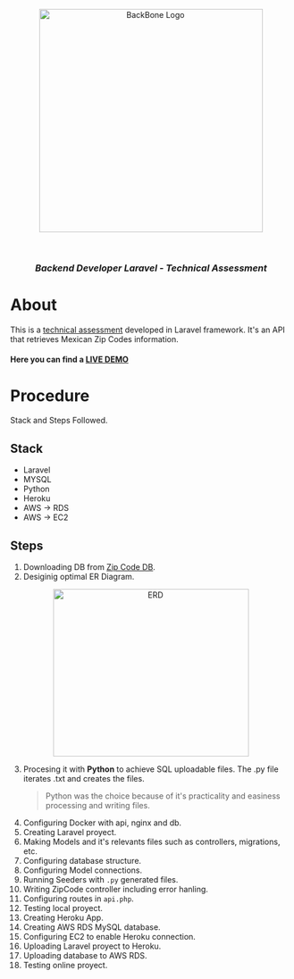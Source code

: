 [LIVE DEMO]: https://xhash-api.herokuapp.com/api/zip-codes/85200
[technical assessment]: https://jobs.backbonesystems.io/challenge-fullstack.pdf
[Zip Code DB]: https://www.correosdemexico.gob.mx/SSLServicios/ConsultaCP/CodigoPostal_Exportar.aspx

<p align="center">
    <a href="https://www.backbonesystems.io/" target="_blank">
        <img src="https://www.backbonesystems.io/png/logo.png" width="400" alt="BackBone Logo">
    </a>
</p>

</br>

<h3 align="center"><em><strong>Backend Developer Laravel - Technical Assessment</strong></em></h3>

# About

This is a [technical assessment] developed in Laravel framework. It's an API that retrieves Mexican Zip Codes information.

#### Here you can find a **[LIVE DEMO]**

# Procedure

Stack and Steps Followed.

## Stack

- Laravel
- MYSQL
- Python
- Heroku
- AWS -> RDS
- AWS -> EC2

## Steps

1.  Downloading DB from [Zip Code DB].
2.  Desiginig optimal ER Diagram.

<p align="center">
    <img src="https://github.com/JuanPRubio/xhash-laravel/blob/master/public/ER%20Diagram.JPG?raw=true"
         alt="ERD" width="350" height="300">
  </a>
</p>

3.  Procesing it with **Python** to achieve SQL uploadable files. The .py file iterates .txt and creates the files.
    > Python was the choice because of it's practicality and easiness processing and writing files.
4.  Configuring Docker with api, nginx and db.
5.  Creating Laravel proyect.
6.  Making Models and it's relevants files such as controllers, migrations, etc.
7.  Configuring database structure.
8.  Configuring Model connections.
9.  Running Seeders with `.py` generated files.
10. Writing ZipCode controller including error hanling.
11. Configuring routes in `api.php`.
12. Testing local proyect.
13. Creating Heroku App.
14. Creating AWS RDS MySQL database.
15. Configuring EC2 to enable Heroku connection.
16. Uploading Laravel proyect to Heroku.
17. Uploading database to AWS RDS.
18. Testing online proyect.

